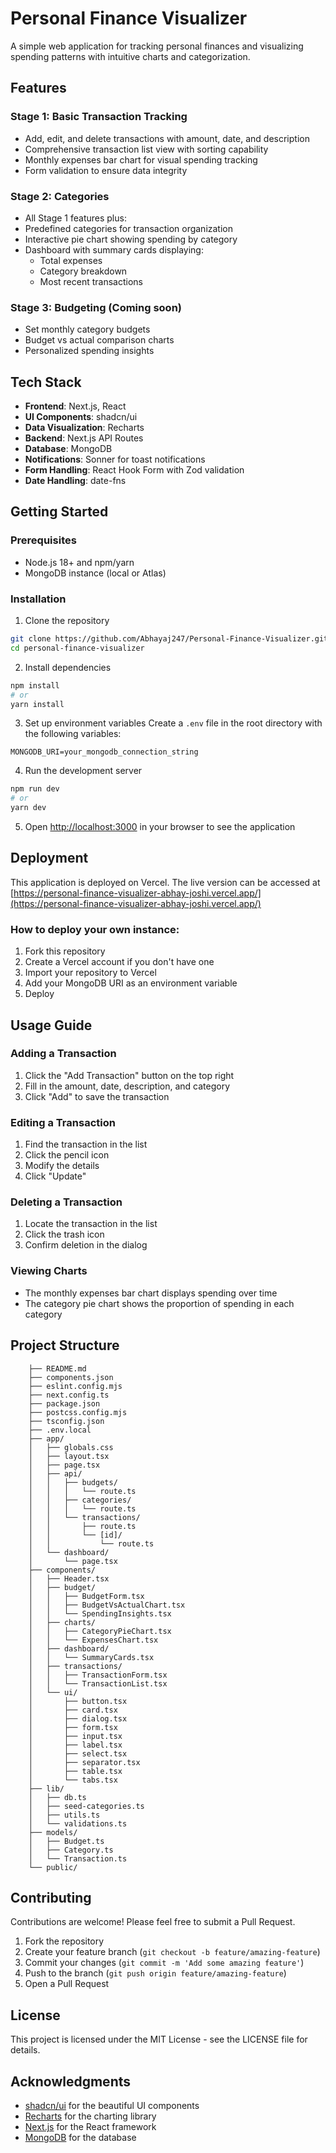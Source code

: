 # Personal Finance Visualizer

A simple web application for tracking personal finances and visualizing spending patterns with intuitive charts and categorization.

## Features

### Stage 1: Basic Transaction Tracking
- Add, edit, and delete transactions with amount, date, and description
- Comprehensive transaction list view with sorting capability
- Monthly expenses bar chart for visual spending tracking
- Form validation to ensure data integrity

### Stage 2: Categories
- All Stage 1 features plus:
- Predefined categories for transaction organization
- Interactive pie chart showing spending by category
- Dashboard with summary cards displaying:
  - Total expenses
  - Category breakdown
  - Most recent transactions

### Stage 3: Budgeting (Coming soon)
- Set monthly category budgets
- Budget vs actual comparison charts
- Personalized spending insights

## Tech Stack

- **Frontend**: Next.js, React
- **UI Components**: shadcn/ui
- **Data Visualization**: Recharts
- **Backend**: Next.js API Routes
- **Database**: MongoDB
- **Notifications**: Sonner for toast notifications
- **Form Handling**: React Hook Form with Zod validation
- **Date Handling**: date-fns

## Getting Started

### Prerequisites
- Node.js 18+ and npm/yarn
- MongoDB instance (local or Atlas)

### Installation

1. Clone the repository
```bash
git clone https://github.com/Abhayaj247/Personal-Finance-Visualizer.git
cd personal-finance-visualizer
```

2. Install dependencies
```bash
npm install
# or
yarn install
```

3. Set up environment variables
Create a `.env` file in the root directory with the following variables:
```
MONGODB_URI=your_mongodb_connection_string
```

4. Run the development server
```bash
npm run dev
# or
yarn dev
```

5. Open [http://localhost:3000](http://localhost:3000) in your browser to see the application

## Deployment

This application is deployed on Vercel. The live version can be accessed at [https://personal-finance-visualizer-abhay-joshi.vercel.app/](https://personal-finance-visualizer-abhay-joshi.vercel.app/)

### How to deploy your own instance:

1. Fork this repository
2. Create a Vercel account if you don't have one
3. Import your repository to Vercel
4. Add your MongoDB URI as an environment variable
5. Deploy

## Usage Guide

### Adding a Transaction
1. Click the "Add Transaction" button on the top right
2. Fill in the amount, date, description, and category
3. Click "Add" to save the transaction

### Editing a Transaction
1. Find the transaction in the list
2. Click the pencil icon
3. Modify the details
4. Click "Update"

### Deleting a Transaction
1. Locate the transaction in the list
2. Click the trash icon
3. Confirm deletion in the dialog

### Viewing Charts
- The monthly expenses bar chart displays spending over time
- The category pie chart shows the proportion of spending in each category

## Project Structure

``` /
    ├── README.md
    ├── components.json
    ├── eslint.config.mjs
    ├── next.config.ts
    ├── package.json
    ├── postcss.config.mjs
    ├── tsconfig.json
    ├── .env.local
    ├── app/
    │   ├── globals.css
    │   ├── layout.tsx
    │   ├── page.tsx
    │   ├── api/
    │   │   ├── budgets/
    │   │   │   └── route.ts
    │   │   ├── categories/
    │   │   │   └── route.ts
    │   │   └── transactions/
    │   │       ├── route.ts
    │   │       └── [id]/
    │   │           └── route.ts
    │   └── dashboard/
    │       └── page.tsx
    ├── components/
    │   ├── Header.tsx
    │   ├── budget/
    │   │   ├── BudgetForm.tsx
    │   │   ├── BudgetVsActualChart.tsx
    │   │   └── SpendingInsights.tsx
    │   ├── charts/
    │   │   ├── CategoryPieChart.tsx
    │   │   └── ExpensesChart.tsx
    │   ├── dashboard/
    │   │   └── SummaryCards.tsx
    │   ├── transactions/
    │   │   ├── TransactionForm.tsx
    │   │   └── TransactionList.tsx
    │   └── ui/
    │       ├── button.tsx
    │       ├── card.tsx
    │       ├── dialog.tsx
    │       ├── form.tsx
    │       ├── input.tsx
    │       ├── label.tsx
    │       ├── select.tsx
    │       ├── separator.tsx
    │       ├── table.tsx
    │       └── tabs.tsx
    ├── lib/
    │   ├── db.ts
    │   ├── seed-categories.ts
    │   ├── utils.ts
    │   └── validations.ts
    ├── models/
    │   ├── Budget.ts
    │   ├── Category.ts
    │   └── Transaction.ts
    └── public/

```

## Contributing

Contributions are welcome! Please feel free to submit a Pull Request.

1. Fork the repository
2. Create your feature branch (`git checkout -b feature/amazing-feature`)
3. Commit your changes (`git commit -m 'Add some amazing feature'`)
4. Push to the branch (`git push origin feature/amazing-feature`)
5. Open a Pull Request

## License

This project is licensed under the MIT License - see the LICENSE file for details.

## Acknowledgments

- [shadcn/ui](https://ui.shadcn.com/) for the beautiful UI components
- [Recharts](https://recharts.org/) for the charting library
- [Next.js](https://nextjs.org/) for the React framework
- [MongoDB](https://www.mongodb.com/) for the database